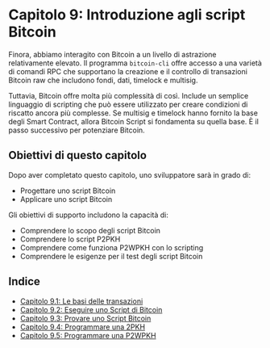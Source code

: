 # Capitolo 9: Introduzione agli script Bitcoin

Finora, abbiamo interagito con Bitcoin a un livello di astrazione relativamente elevato. Il programma `bitcoin-cli` offre accesso a una varietà di comandi RPC che supportano la creazione e il controllo di transazioni Bitcoin raw che includono fondi, dati, timelock e multisig.

Tuttavia, Bitcoin offre molta più complessità di così. Include un semplice linguaggio di scripting che può essere utilizzato per creare condizioni di riscatto ancora più complesse. Se multisig e timelock hanno fornito la base degli Smart Contract, allora Bitcoin Script si fondamenta su quella base. È il passo successivo per potenziare Bitcoin.

## Obiettivi di questo capitolo

Dopo aver completato questo capitolo, uno sviluppatore sarà in grado di:

* Progettare uno script Bitcoin
* Applicare uno script Bitcoin

Gli obiettivi di supporto includono la capacità di:

* Comprendere lo scopo degli script Bitcoin
* Comprendere lo script P2PKH
* Comprendere come funziona P2WPKH con lo scripting
* Comprendere le esigenze per il test degli script Bitcoin

## Indice

* [Capitolo 9.1: Le basi delle transazioni](09_1_Le_basi_delle_transazioni.md)
* [Capitolo 9.2: Eseguire uno Script di Bitcoin](09_2_Eseguire_uno_Script_di_Bitcoin.md)
* [Capitolo 9.3: Provare uno Script Bitcoin](09_3_Provare_uno_Script_Bitcoin.md)
* [Capitolo 9.4: Programmare una 2PKH](09_4_Programmare_una_P2PKH.md)
* [Capitolo 9.5: Programmare una P2WPKH](09_5_Programmare_una_P2WPKH.md)

